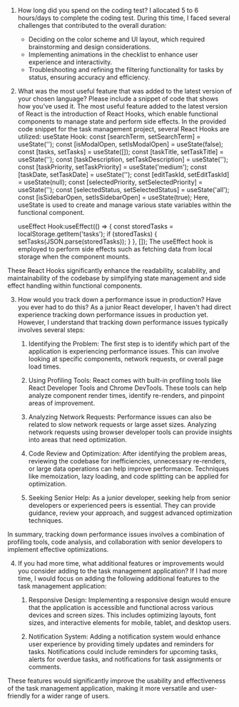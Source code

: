 1. How long did you spend on the coding test? 
   I allocated 5 to 6 hours/days to complete the coding test. During this time, I faced several challenges that contributed to the overall duration:
   - Deciding on the color scheme and UI layout, which required brainstorming and design considerations.
   - Implementing animations in the checklist to enhance user experience and interactivity.
   - Troubleshooting and refining the filtering functionality for tasks by status, ensuring accuracy and efficiency.

2. What was the most useful feature that was added to the latest version of your chosen language? Please include a snippet of code that shows how you've used it.
    The most useful feature added to the latest version of React is the introduction of React Hooks, which enable functional components to manage state and perform side effects. In the provided code snippet for the task management project, several React Hooks are utilized:
    useState Hook: 
    const [searchTerm, setSearchTerm] = useState('');
    const [isModalOpen, setIsModalOpen] = useState(false);
    const [tasks, setTasks] = useState([]);
    const [taskTitle, setTaskTitle] = useState('');
    const [taskDescription, setTaskDescription] = useState('');
    const [taskPriority, setTaskPriority] = useState('medium');
    const [taskDate, setTaskDate] = useState('');
    const [editTaskId, setEditTaskId] = useState(null);
    const [selectedPriority, setSelectedPriority] = useState('');
    const [selectedStatus, setSelectedStatus] = useState('all');
    const [isSidebarOpen, setIsSidebarOpen] = useState(true);
    Here, useState is used to create and manage various state variables within the functional component.

    useEffect Hook:useEffect(() => {
    const storedTasks = localStorage.getItem('tasks');
    if (storedTasks) {
    setTasks(JSON.parse(storedTasks));
    }
    }, []);
    The useEffect hook is employed to perform side effects such as fetching data from local storage when the component mounts.

These React Hooks significantly enhance the readability, scalability, and maintainability of the codebase by simplifying state management and side effect handling within functional components.

3. How would you track down a performance issue in production? Have you ever had to do this?
    As a junior React developer, I haven't had direct experience tracking down performance issues in production yet. However, I understand that tracking down performance issues typically involves several steps:

    1. Identifying the Problem: The first step is to identify which part of the application is experiencing performance issues. This can involve looking at specific components, network requests, or overall page load times.

    2. Using Profiling Tools: React comes with built-in profiling tools like React Developer Tools and Chrome DevTools. These tools can help analyze component render times, identify re-renders, and pinpoint areas of improvement.

    3. Analyzing Network Requests: Performance issues can also be related to slow network requests or large asset sizes. Analyzing network requests using browser developer tools can provide insights into areas that need optimization.

    4. Code Review and Optimization: After identifying the problem areas, reviewing the codebase for inefficiencies, unnecessary re-renders, or large data operations can help improve performance. Techniques like memoization, lazy loading, and code splitting can be applied for optimization.

    5. Seeking Senior Help: As a junior developer, seeking help from senior developers or experienced peers is essential. They can provide guidance, review your approach, and suggest advanced optimization techniques.

In summary, tracking down performance issues involves a combination of profiling tools, code analysis, and collaboration with senior developers to implement effective optimizations.

4. If you had more time, what additional features or improvements would you consider adding to the task management application?
    If I had more time, I would focus on adding the following additional features to the task management application:

    1. Responsive Design: Implementing a responsive design would ensure that the application is accessible and functional across various devices and screen sizes. This includes optimizing layouts, font sizes, and interactive elements for mobile, tablet, and desktop users.

    2. Notification System: Adding a notification system would enhance user experience by providing timely updates and reminders for tasks. Notifications could include reminders for upcoming tasks, alerts for overdue tasks, and notifications for task assignments or comments.

These features would significantly improve the usability and effectiveness of the task management application, making it more versatile and user-friendly for a wider range of users.